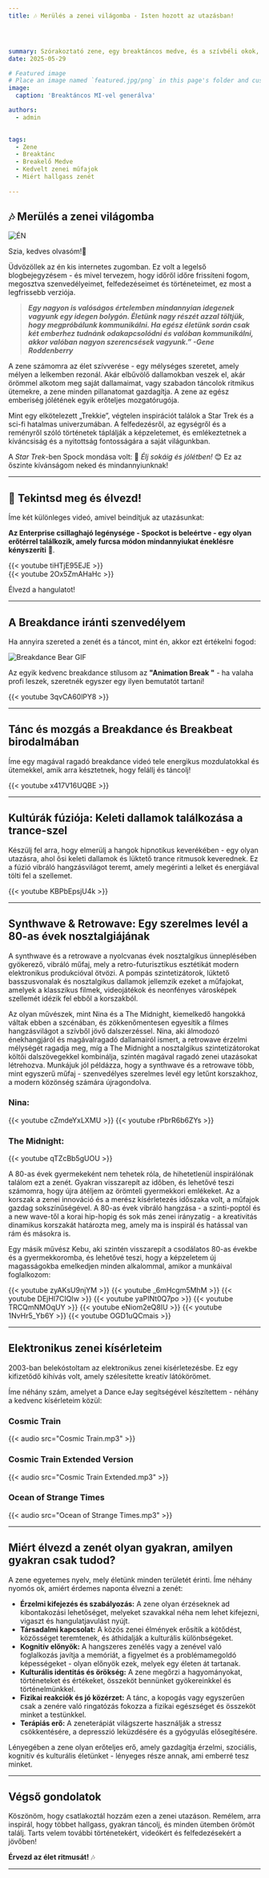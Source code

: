 ```yaml
---
title: 🎶 Merülés a zenei világomba - Isten hozott az utazásban!




summary: Szórakoztató zene, egy breaktáncos medve, és a szívbéli okok, hogy minél gyakrabban élvezd a zenét. 🤩
date: 2025-05-29

# Featured image
# Place an image named `featured.jpg/png` in this page's folder and customize its options here.
image:
  caption: 'Breaktáncos MI-vel generálva'

authors:
  - admin
  

tags:
  - Zene
  - Breaktánc
  - Breakelő Medve
  - Kedvelt zenei műfajok
  - Miért hallgass zenét
  
---
```

## 🎶 Merülés a zenei világomba

![ÉN](/hu/post/get-started/break.png)  

Szia, kedves olvasóm!👋

Üdvözöllek az én kis internetes zugomban. Ez volt a legelső blogbejegyzésem - és mivel tervezem, hogy időről időre frissíteni fogom, megosztva szenvedélyeimet, felfedezéseimet és történeteimet, ez most a legfrissebb verziója.

> ***Egy nagyon is valóságos értelemben mindannyian idegenek vagyunk egy idegen bolygón. Életünk nagy részét azzal töltjük, hogy megpróbálunk kommunikálni. Ha egész életünk során csak két emberhez tudnánk odakapcsolódni és valóban kommunikálni, akkor valóban nagyon szerencsések vagyunk.” -Gene Roddenberry***  

A zene számomra az élet szívverése - egy mélységes szeretet, amely mélyen a lelkemben rezonál. Akár elbűvölő dallamokban veszek el, akár örömmel alkotom meg saját dallamaimat, vagy szabadon táncolok ritmikus ütemekre, a zene minden pillanatomat gazdagítja. A zene az egész emberiség jólétének egyik erőteljes mozgatórugója.

Mint egy elkötelezett „Trekkie”, végtelen inspirációt találok a Star Trek és a sci-fi hatalmas univerzumában. A felfedezésről, az egységről és a reményről szóló történetek táplálják a képzeletemet, és emlékeztetnek a kíváncsiság és a nyitottság fontosságára a saját világunkban.

A *Star Trek*-ben Spock mondása volt: 🖖 *Élj sokáig és jólétben!* 😊 Ez az őszinte kívánságom neked és mindannyiunknak!

---

## 🎥 Tekintsd meg és élvezd!

Íme két különleges videó, amivel beindítjuk az utazásunkat:

**Az Enterprise csillaghajó legénysége - Spockot is beleértve - egy olyan erőtérrel találkozik, amely furcsa módon mindannyiukat éneklésre kényszeríti** 🤭.

{{< youtube tiHTjE95EJE >}}  
{{< youtube 2Ox5ZmAHaHc >}}  

Élvezd a hangulatot!

---

## A Breakdance iránti szenvedélyem

Ha annyira szereted a zenét és a táncot, mint én, akkor ezt értékelni fogod:

![Breakdance Bear GIF](/hu/post/get-started/bear.gif)  

Az egyik kedvenc breakdance stílusom az **"Animation Break "** - ha valaha profi leszek, szeretnék egyszer egy ilyen bemutatót tartani!

{{< youtube 3qvCA60lPY8 >}}  

---

## Tánc és mozgás a Breakdance és Breakbeat birodalmában

Íme egy magával ragadó breakdance videó tele energikus mozdulatokkal és ütemekkel, amik arra késztetnek, hogy felállj és táncolj!

{{< youtube x417V16UQBE >}}  

---

## Kultúrák fúziója: Keleti dallamok találkozása a trance-szel

Készülj fel arra, hogy elmerülj a hangok hipnotikus keverékében - egy olyan utazásra, ahol ősi keleti dallamok és lüktető trance ritmusok keverednek. Ez a fúzió vibráló hangzásvilágot teremt, amely megérinti a lelket és energiával tölti fel a szellemet.

{{< youtube KBPbEpsjU4k >}}  

---

## Synthwave & Retrowave: Egy szerelmes levél a 80-as évek nosztalgiájának

A synthwave és a retrowave a nyolcvanas évek nosztalgikus ünneplésében gyökerező, vibráló műfaj, mely a retro-futurisztikus esztétikát modern elektronikus produkcióval ötvözi. A pompás szintetizátorok, lüktető basszusvonalak és nosztalgikus dallamok jellemzik ezeket a műfajokat, amelyek a klasszikus filmek, videojátékok és neonfényes városképek szellemét idézik fel ebből a korszakból.

Az olyan művészek, mint Nina és a The Midnight, kiemelkedő hangokká váltak ebben a szcénában, és zökkenőmentesen egyesítik a filmes hangzásvilágot a szívből jövő dalszerzéssel. Nina, aki álmodozó énekhangjáról és magávalragadó dallamairól ismert, a retrowave érzelmi mélységét ragadja meg, míg a The Midnight a nosztalgikus szintetizátorokat költői dalszövegekkel kombinálja, szintén magával ragadó zenei utazásokat létrehozva. Munkájuk jól példázza, hogy a synthwave és a retrowave több, mint egyszerű műfaj - szenvedélyes szerelmes levél egy letűnt korszakhoz, a modern közönség számára újragondolva.

### Nina:
{{< youtube cZmdeYxLXMU >}}
{{< youtube rPbrR6b6ZYs >}}

### The Midnight:
{{< youtube qTZcBb5gUOU >}}

A 80-as évek gyermekeként nem tehetek róla, de hihetetlenül inspirálónak találom ezt a zenét. Gyakran visszarepít az időben, és lehetővé teszi számomra, hogy újra átéljem az örömteli gyermekkori emlékeket. Az a korszak a zenei innováció és a merész kísérletezés időszaka volt, a műfajok gazdag sokszínűségével. A 80-as évek vibráló hangzása - a szinti-poptól és a new wave-től a korai hip-hopig és sok más zenei irányzatig - a kreativitás dinamikus korszakát határozta meg, amely ma is inspirál és hatással van rám és másokra is.

Egy másik művész Kebu, aki szintén visszarepít a csodálatos 80-as évekbe és a gyermekkoromba, és lehetővé teszi, hogy a képzeletem új magasságokba emelkedjen minden alkalommal, amikor a munkáival foglalkozom:

{{< youtube zyAKsU9njYM >}}
{{< youtube _6mHcgm5MhM >}}
{{< youtube DEjHl7CIQIw >}}
{{< youtube yaPINt0Q7po >}}
{{< youtube TRCQmNMOqUY >}}
{{< youtube eNiom2eQ8IU >}}
{{< youtube 1NvHr5_Yb6Y >}}
{{< youtube OGD1uQCmais >}}

---

## Elektronikus zenei kísérleteim

2003-ban belekóstoltam az elektronikus zenei kísérletezésbe. Ez egy kifizetődő kihívás volt, amely szélesítette kreatív látókörömet.

Íme néhány szám, amelyet a Dance eJay segítségével készítettem - néhány a kedvenc kísérleteim közül:

### Cosmic Train  
{{< audio src="Cosmic Train.mp3" >}}  

### Cosmic Train Extended Version  
{{< audio src="Cosmic Train Extended.mp3" >}}  

### Ocean of Strange Times  
{{< audio src="Ocean of Strange Times.mp3" >}}  

---

## Miért élvezd a zenét olyan gyakran, amilyen gyakran csak tudod?

A zene egyetemes nyelv, mely életünk minden területét érinti. Íme néhány nyomós ok, amiért érdemes naponta élvezni a zenét:

- **Érzelmi kifejezés és szabályozás:** A zene olyan érzéseknek ad kibontakozási lehetőséget, melyeket szavakkal néha nem lehet kifejezni, vigaszt és hangulatjavulást nyújt.
- **Társadalmi kapcsolat:** A közös zenei élmények erősítik a kötődést, közösséget teremtenek, és áthidalják a kulturális különbségeket.  
- **Kognitív előnyök:** A hangszeres zenélés vagy a zenével való foglalkozás javítja a memóriát, a figyelmet és a problémamegoldó képességeket - olyan előnyök ezek, melyek egy életen át tartanak.
- **Kulturális identitás és örökség:** A zene megőrzi a hagyományokat, történeteket és értékeket, összeköt bennünket gyökereinkkel és történelmünkkel.  
- **Fizikai reakciók és jó közérzet:** A tánc, a kopogás vagy egyszerűen csak a zenére való ringatózás fokozza a fizikai egészséget és összeköt minket a testünkkel.
- **Terápiás erő:** A zeneterápiát világszerte használják a stressz csökkentésére, a depresszió leküzdésére és a gyógyulás elősegítésére.

Lényegében a zene olyan erőteljes erő, amely gazdagítja érzelmi, szociális, kognitív és kulturális életünket - lényeges része annak, ami emberré tesz minket.

---

## Végső gondolatok

Köszönöm, hogy csatlakoztál hozzám ezen a zenei utazáson. Remélem, arra inspirál, hogy többet hallgass, gyakran táncolj, és minden ütemben örömöt találj. Tarts velem további történetekért, videókért és felfedezésekért a jövőben!

**Érvezd az élet ritmusát!** 🎶

---

